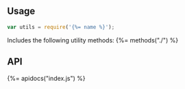 ## Usage

```js
var utils = require('{%= name %}');
```

Includes the following utility methods:
{%= methods("./") %}

## API
{%= apidocs("index.js") %}
